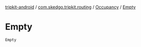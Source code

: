 [tripkit-android](../../index.md) / [com.skedgo.tripkit.routing](../index.md) / [Occupancy](index.md) / [Empty](./-empty.md)

# Empty

`Empty`